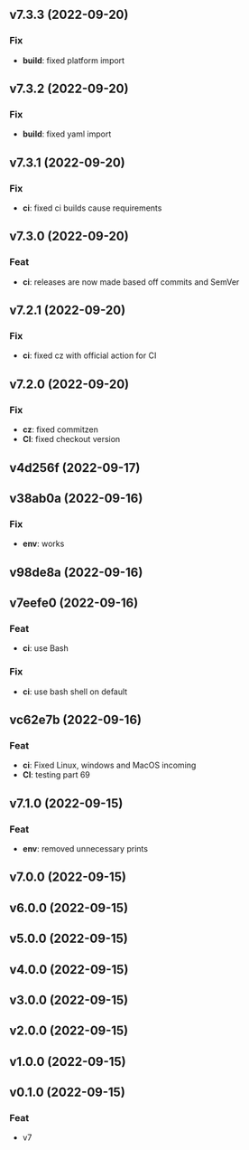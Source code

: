 ## v7.3.3 (2022-09-20)

### Fix

- **build**: fixed platform import

## v7.3.2 (2022-09-20)

### Fix

- **build**: fixed yaml import

## v7.3.1 (2022-09-20)

### Fix

- **ci**: fixed ci builds cause requirements

## v7.3.0 (2022-09-20)

### Feat

- **ci**: releases are now made based off commits and SemVer

## v7.2.1 (2022-09-20)

### Fix

- **ci**: fixed cz with official action for CI

## v7.2.0 (2022-09-20)

### Fix

- **cz**: fixed commitzen
- **CI**: fixed checkout version

## v4d256f (2022-09-17)

## v38ab0a (2022-09-16)

### Fix

- **env**: works

## v98de8a (2022-09-16)

## v7eefe0 (2022-09-16)

### Feat

- **ci**: use Bash

### Fix

- **ci**: use bash shell on default

## vc62e7b (2022-09-16)

### Feat

- **ci**: Fixed Linux, windows and MacOS incoming
- **CI**: testing part 69

## v7.1.0 (2022-09-15)

### Feat

- **env**: removed unnecessary prints

## v7.0.0 (2022-09-15)

## v6.0.0 (2022-09-15)

## v5.0.0 (2022-09-15)

## v4.0.0 (2022-09-15)

## v3.0.0 (2022-09-15)

## v2.0.0 (2022-09-15)

## v1.0.0 (2022-09-15)

## v0.1.0 (2022-09-15)

### Feat

- v7
